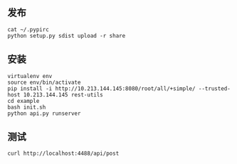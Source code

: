 ## 发布

    cat ~/.pypirc
    python setup.py sdist upload -r share

## 安装

    virtualenv env
    source env/bin/activate
    pip install -i http://10.213.144.145:8080/root/all/+simple/ --trusted-host 10.213.144.145 rest-utils
    cd example
    bash init.sh
    python api.py runserver
    
## 测试

    curl http://localhost:4488/api/post

